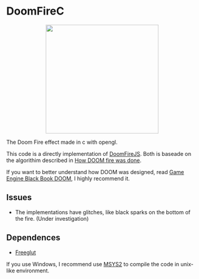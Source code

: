 # DoomFireC

<p align="center">
  <img width="297" height="287" src="./img/fire.gif">
</p>

The Doom Fire effect made in c with opengl.

This code is a directly implementation of [DoomFireJS](https://github.com/lpg2709/DoomFireJS). Both is baseade on the algorithim described in [How DOOM fire was done](https://fabiensanglard.net/doom_fire_psx/).

If you want to better understand how DOOM was designed, read [Game Engine Black Book DOOM](https://fabiensanglard.net/gebbdoom/), I highly recommend it.

## Issues

- The implementations have glitches, like black sparks on the bottom of the fire. (Under investigation)

## Dependences

- [Freeglut](http://freeglut.sourceforge.net/)

If you use Windows, I recommend use [MSYS2](https://www.msys2.org/) to compile the code in unix-like environment.
